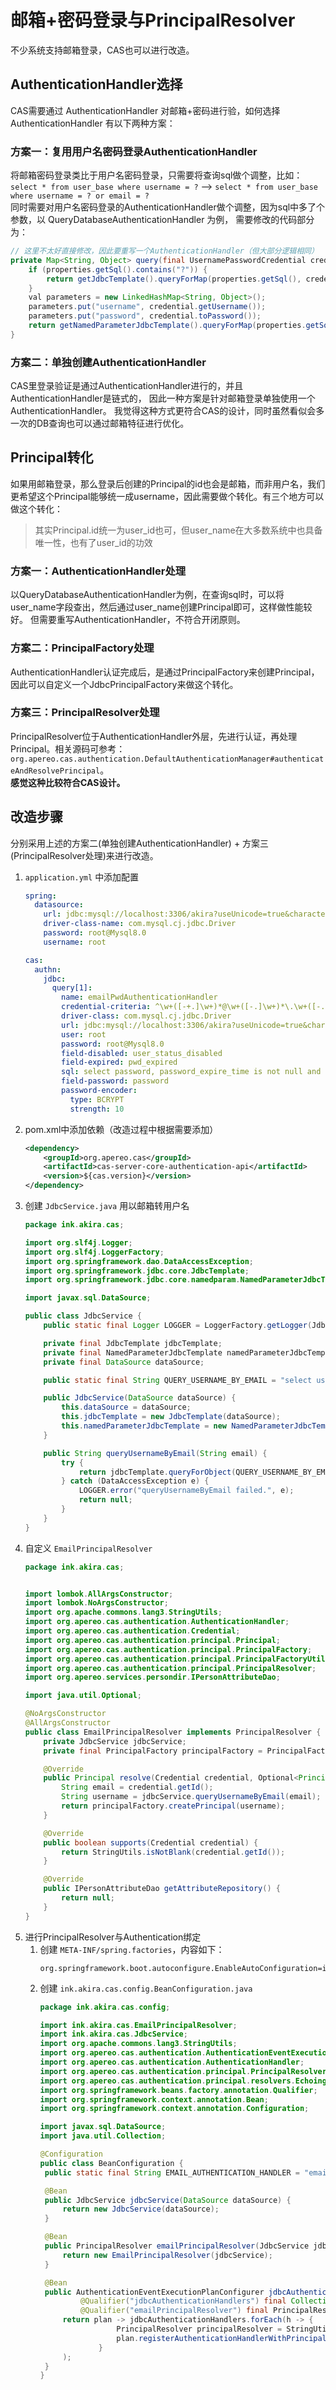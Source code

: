 # 邮箱+密码登录与PrincipalResolver
不少系统支持邮箱登录，CAS也可以进行改造。

## AuthenticationHandler选择
CAS需要通过 AuthenticationHandler 对邮箱+密码进行验，如何选择 AuthenticationHandler 有以下两种方案：
### 方案一：复用用户名密码登录AuthenticationHandler
将邮箱密码登录类比于用户名密码登录，只需要将查询sql做个调整，比如：  
`select * from user_base where username = ?` --> `select * from user_base where username = ? or email = ?`  
同时需要对用户名密码登录的AuthenticationHandler做个调整，因为sql中多了个参数，以 QueryDatabaseAuthenticationHandler 为例，
需要修改的代码部分为：
```java
// 这里不太好直接修改，因此要重写一个AuthenticationHandler（但大部分逻辑相同）
private Map<String, Object> query(final UsernamePasswordCredential credential) {
    if (properties.getSql().contains("?")) {
        return getJdbcTemplate().queryForMap(properties.getSql(), credential.getUsername());
    }
    val parameters = new LinkedHashMap<String, Object>();
    parameters.put("username", credential.getUsername());
    parameters.put("password", credential.toPassword());
    return getNamedParameterJdbcTemplate().queryForMap(properties.getSql(), parameters);
}
```

### 方案二：单独创建AuthenticationHandler
CAS里登录验证是通过AuthenticationHandler进行的，并且AuthenticationHandler是链式的， 因此一种方案是针对邮箱登录单独使用一个AuthenticationHandler。
我觉得这种方式更符合CAS的设计，同时虽然看似会多一次的DB查询也可以通过邮箱特征进行优化。

## Principal转化
如果用邮箱登录，那么登录后创建的Principal的id也会是邮箱，而非用户名，我们更希望这个Principal能够统一成username，因此需要做个转化。有三个地方可以做这个转化：
> 其实Principal.id统一为user_id也可，但user_name在大多数系统中也具备唯一性，也有了user_id的功效
### 方案一：AuthenticationHandler处理
以QueryDatabaseAuthenticationHandler为例，在查询sql时，可以将user_name字段查出，然后通过user_name创建Principal即可，这样做性能较好。
但需要重写AuthenticationHandler，不符合开闭原则。
### 方案二：PrincipalFactory处理
AuthenticationHandler认证完成后，是通过PrincipalFactory来创建Principal，因此可以自定义一个JdbcPrincipalFactory来做这个转化。
### 方案三：PrincipalResolver处理
PrincipalResolver位于AuthenticationHandler外层，先进行认证，再处理Principal。相关源码可参考：
 `org.apereo.cas.authentication.DefaultAuthenticationManager#authenticateAndResolvePrincipal`。  
**感觉这种比较符合CAS设计。**

## 改造步骤
分别采用上述的方案二(单独创建AuthenticationHandler) + 方案三(PrincipalResolver处理)来进行改造。
1. `application.yml` 中添加配置
    ```yaml
    spring:
      datasource:
        url: jdbc:mysql://localhost:3306/akira?useUnicode=true&characterEncoding=utf8
        driver-class-name: com.mysql.cj.jdbc.Driver
        password: root@Mysql8.0
        username: root
    
    cas:
      authn:
        jdbc:
          query[1]:
            name: emailPwdAuthenticationHandler
            credential-criteria: ^\w+([-+.]\w+)*@\w+([-.]\w+)*\.\w+([-.]\w+)*$
            driver-class: com.mysql.cj.jdbc.Driver
            url: jdbc:mysql://localhost:3306/akira?useUnicode=true&characterEncoding=utf8
            user: root
            password: root@Mysql8.0
            field-disabled: user_status_disabled
            field-expired: pwd_expired
            sql: select password, password_expire_time is not null and password_expire_time < now() as pwd_expired, user_status = 2 as user_status_disabled from user_base where email = ?;
            field-password: password
            password-encoder:
              type: BCRYPT
              strength: 10
    ```
2. pom.xml中添加依赖（改造过程中根据需要添加）
    ```xml
    <dependency>
        <groupId>org.apereo.cas</groupId>
        <artifactId>cas-server-core-authentication-api</artifactId>
        <version>${cas.version}</version>
    </dependency>
    ```
3. 创建 `JdbcService.java` 用以邮箱转用户名
    ```java
    package ink.akira.cas;
    
    import org.slf4j.Logger;
    import org.slf4j.LoggerFactory;
    import org.springframework.dao.DataAccessException;
    import org.springframework.jdbc.core.JdbcTemplate;
    import org.springframework.jdbc.core.namedparam.NamedParameterJdbcTemplate;
    
    import javax.sql.DataSource;
    
    public class JdbcService {
        public static final Logger LOGGER = LoggerFactory.getLogger(JdbcService.class);
    
        private final JdbcTemplate jdbcTemplate;
        private final NamedParameterJdbcTemplate namedParameterJdbcTemplate;
        private final DataSource dataSource;
    
        public static final String QUERY_USERNAME_BY_EMAIL = "select user_name from user_base where email = ?";
    
        public JdbcService(DataSource dataSource) {
            this.dataSource = dataSource;
            this.jdbcTemplate = new JdbcTemplate(dataSource);
            this.namedParameterJdbcTemplate = new NamedParameterJdbcTemplate(this.jdbcTemplate);
        }
    
        public String queryUsernameByEmail(String email) {
            try {
                return jdbcTemplate.queryForObject(QUERY_USERNAME_BY_EMAIL, String.class, email);
            } catch (DataAccessException e) {
                LOGGER.error("queryUsernameByEmail failed.", e);
                return null;
            }
        }
    }
    ```
4. 自定义 `EmailPrincipalResolver`
    ```java
    package ink.akira.cas;
    
    
    import lombok.AllArgsConstructor;
    import lombok.NoArgsConstructor;
    import org.apache.commons.lang3.StringUtils;
    import org.apereo.cas.authentication.AuthenticationHandler;
    import org.apereo.cas.authentication.Credential;
    import org.apereo.cas.authentication.principal.Principal;
    import org.apereo.cas.authentication.principal.PrincipalFactory;
    import org.apereo.cas.authentication.principal.PrincipalFactoryUtils;
    import org.apereo.cas.authentication.principal.PrincipalResolver;
    import org.apereo.services.persondir.IPersonAttributeDao;
    
    import java.util.Optional;
    
    @NoArgsConstructor
    @AllArgsConstructor
    public class EmailPrincipalResolver implements PrincipalResolver {
        private JdbcService jdbcService;
        private final PrincipalFactory principalFactory = PrincipalFactoryUtils.newPrincipalFactory();
    
        @Override
        public Principal resolve(Credential credential, Optional<Principal> principal, Optional<AuthenticationHandler> handler) {
            String email = credential.getId();
            String username = jdbcService.queryUsernameByEmail(email);
            return principalFactory.createPrincipal(username);
        }
    
        @Override
        public boolean supports(Credential credential) {
            return StringUtils.isNotBlank(credential.getId());
        }
    
        @Override
        public IPersonAttributeDao getAttributeRepository() {
            return null;
        }
    }
    ```
5. 进行PrincipalResolver与Authentication绑定
   1. 创建 `META-INF/spring.factories`，内容如下：
      ```
      org.springframework.boot.autoconfigure.EnableAutoConfiguration=ink.akira.cas.config.BeanConfiguration
      ```
   2. 创建 `ink.akira.cas.config.BeanConfiguration.java`
       ```java
       package ink.akira.cas.config;
    
       import ink.akira.cas.EmailPrincipalResolver;
       import ink.akira.cas.JdbcService;
       import org.apache.commons.lang3.StringUtils;
       import org.apereo.cas.authentication.AuthenticationEventExecutionPlanConfigurer;
       import org.apereo.cas.authentication.AuthenticationHandler;
       import org.apereo.cas.authentication.principal.PrincipalResolver;
       import org.apereo.cas.authentication.principal.resolvers.EchoingPrincipalResolver;
       import org.springframework.beans.factory.annotation.Qualifier;
       import org.springframework.context.annotation.Bean;
       import org.springframework.context.annotation.Configuration;
    
       import javax.sql.DataSource;
       import java.util.Collection;
    
       @Configuration
       public class BeanConfiguration {
        public static final String EMAIL_AUTHENTICATION_HANDLER = "emailPwdAuthenticationHandler";
    
        @Bean
        public JdbcService jdbcService(DataSource dataSource) {
            return new JdbcService(dataSource);
        }
    
        @Bean
        public PrincipalResolver emailPrincipalResolver(JdbcService jdbcService) {
            return new EmailPrincipalResolver(jdbcService);
        }
    
        @Bean
        public AuthenticationEventExecutionPlanConfigurer jdbcAuthenticationEventExecutionPlanConfigurer(
                @Qualifier("jdbcAuthenticationHandlers") final Collection<AuthenticationHandler> jdbcAuthenticationHandlers,
                @Qualifier("emailPrincipalResolver") final PrincipalResolver emailPrincipalResolver) {
            return plan -> jdbcAuthenticationHandlers.forEach(h -> {
                        PrincipalResolver principalResolver = StringUtils.equals(EMAIL_AUTHENTICATION_HANDLER, h.getName()) ? emailPrincipalResolver : new EchoingPrincipalResolver();
                        plan.registerAuthenticationHandlerWithPrincipalResolver(h, principalResolver);
                    }
            );
        }
       }
       ```